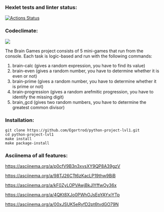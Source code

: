 ### Hexlet tests and linter status:
[![Actions Status](https://github.com/Egortrod/python-project-lvl1/workflows/hexlet-check/badge.svg)](https://github.com/Egortrod/python-project-lvl1/actions)

### Сodeclimate:
<a href="https://codeclimate.com/github/Egortrod/project1/maintainability"><img src="https://api.codeclimate.com/v1/badges/8877bd0d9309c6fabbfb/maintainability" /></a>

The Brain Games project consists of 5 mini-games that run from the console. Each task is logic-based and run with the following commands:
1. brain-calc (gives a random expression, you have to find its value)
2. brain-even (gives a random number, you have to determine whether it is even or not)
3. brain-prime (gives a random number, you have to determine whether it is prime or not)
4. brain-progression (gives a random arefmitic progression, you have to identify the missing digit)
5. brain_gcd (gives two random numbers, you have to determine the greatest common divisor)

### Installation:
```
git clone https://github.com/Egortrod/python-project-lvl1.git
cd python-project-lvl1
make install
make package-install
```

### Asciinema of all features:
https://asciinema.org/a/p0cfV9B3n3xvsXY9QP8A39gzV

https://asciinema.org/a/98TJ26CTt6zKacLP19thw9BiB

https://asciinema.org/a/kF0ZyLOPVAwjBkJlYffwOy36x

https://asciinema.org/a/4QKt8XJo0PWhOJsEpYAYxiYTp

https://asciinema.org/a/00xJSUK5eRyfD2pt6tvdGO79N